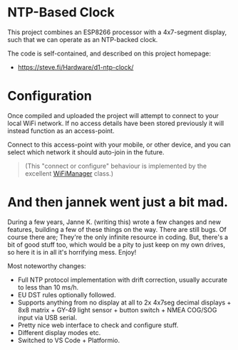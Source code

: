 # NTP-Based Clock

This project combines an ESP8266 processor with a 4x7-segment display, such that
we can operate as an NTP-backed clock.

The code is self-contained, and described on this project homepage:

* https://steve.fi/Hardware/d1-ntp-clock/


# Configuration

Once compiled and uploaded the project will attempt to connect to your
local WiFi network.  If no access details have been stored previously
it will instead function as an access-point.

Connect to this access-point with your mobile, or other device, and
you can select which network it should auto-join in the future.

> (This "connect or configure" behaviour is implemented by the excellent [WiFiManager](https://github.com/tzapu/WiFiManager) class.)


# And then jannek went just a bit mad.

During a few years, Janne K. (writing this) wrote a few changes and new features, building a few of these things on the way. There are still bugs. Of course there are; They're the only infinite resource in coding. But, there's a bit of good stuff too, which would be a pity to just keep on my own drives, so here it is in all it's horrifying mess. Enjoy!

Most noteworthy changes: 
* Full NTP protocol implementation with drift correction, usually accurate to less than 10 ms/h.
* EU DST rules optionally followed.
* Supports anything from no display at all to 2x 4x7seg decimal displays + 8x8 matrix + GY-49 light sensor + button switch + NMEA COG/SOG input via USB serial.
* Pretty nice web interface to check and configure stuff.
* Different display modes etc.
* Switched to VS Code + Platformio.
